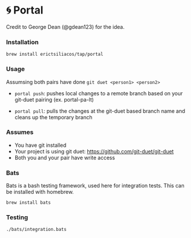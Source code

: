 # 🌀 Portal

Credit to George Dean (@gdean123) for the idea.

### Installation
```brew install erictsiliacos/tap/portal```

### Usage
Assumsing both pairs have done `git duet <person1> <person2>`

- `portal push`: pushes local changes to a remote branch based on your git-duet pairing (ex. portal-pa-lt)

- `portal pull`: pulls the changes at the git-duet based branch name and cleans up the temporary branch
  
### Assumes
- You have git installed
- Your project is using git duet: https://github.com/git-duet/git-duet
- Both you and your pair have write access
  
### Bats
Bats is a bash testing framework, used here for integration tests. This can be installed with homebrew.

```brew install bats```

### Testing

```./bats/integration.bats```
